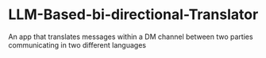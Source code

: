 # LLM-Based-bi-directional-Translator
An app that translates messages within a DM channel between two parties communicating in two different languages
